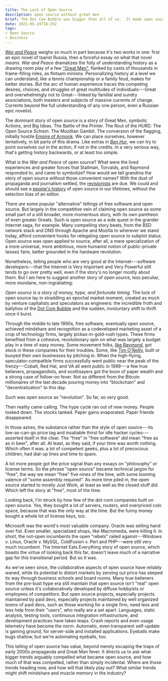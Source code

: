 ```yaml
---
title: The Luck of Open Source
description: open source without great men
brief: The Dot Com Bubble was bigger than all of us.  It made open source.
date: 2021-05-24T18:25Z
tags:
- Open Source
- Business
---
```


[_War and Peace_](https://en.wikipedia.org/wiki/War_and_Peace) weighs so much in part because it's two works in one: first an epic novel of tsarist Russia, then a forceful essay on what that novel _means_.  _War and Peace_ dramatizes the folly of understanding history as a drawing room play of a few ["Great Men"](https://en.wikipedia.org/wiki/Great_man_theory), flanked by casts of thousands in frame-filling roles, as flotsam minions.  Personalizing history at a level we can understand, like a tennis championship or a family feud, makes for better stories.  But the arc of human experience traces the competing desires, choices, and struggles of great multitudes of individuals---Great and overwhelmingly not to Great---linked by familial and sundry associations, both masters and subjects of massive currents of change.  Currents beyond the full understanding of any one person, even a Russian epic novelist.

The dominant story of open source is a story of Great Men, symbolic Actions, and Big Ideas.  The Battle of the Printer.  The Rout of the HURD.  The Open Source Schism.  The Mozillian Gambit.  The conversion of the flagging, initially hostile [Empire of Armonk](https://en.wikipedia.org/wiki/IBM).  We can place ourselves, however tentatively, in bit parts of this drama.  Like extras in [_Ben Hur_](https://en.wikipedia.org/wiki/Ben-Hur_(1959_film)), we can try to point ourselves out in the action, if not in the credits.  In a very serious way, that's getting history backwards, or at least too simple.

What is the _War and Peace_ of open source?  What were the lived experiences and greater forces that Stallman, Torvalds, and Raymond responded to, and came to symbolize?  How would we tell grandma the story of open source without those convenient names?  With the dust of propaganda and journalism settled, the [revisionists](https://en.wikipedia.org/wiki/Historical_revisionism) are due.  We could and should see a [people's history](https://en.wikipedia.org/wiki/People%27s_history) of open source in our lifetimes, without the selection bias of an editor.

There _are_ some popular "alternative" tellings of free software and open source.  But largely in the competitive vein of claiming open source as some small part of a still broader, more momentous story, with its own pantheon of even greater Greats.  Such is open source as a side quest in the grander Internet saga, for example.  Many compelling story beats, from the BSD network stack and DNS through Apache and Mozilla to wherever we stand today, afford convenient hooks for relegating open source to subplot status.  Open source was open applied to source, after all, a mere specialization of a more universal, more ambitious, more humanist notion of public-private laissez faire, better grounded in the hardware revolution.

Nonetheless, telling people who are very good at the Internet---software developers---that the Internet is Very Important and Very Powerful still tends to go over pretty well, even if the story's no longer mostly about them.  But I am here to suggest another story of open source, less peculiar, more mundane, non-ingratiating:

_Open source is a story of money, hype, and fortunate timing._  The luck of open source lay in straddling an epochal market moment, created as much by venture capitalists and speculators as engineers: the incredible froth and ballyhoo of the [Dot Com Bubble](https://en.wikipedia.org/wiki/Dot-com_bubble) and the sudden, involuntary shift to thrift once it burst.

Through the middle to late 1990s, free software, eventually open source, achieved mindshare and recognition as a codeveloped marketing asset of a crop of technology firms, largely pickax-in-gold-rush types.  These firms benefited from a cohesive, revolutionary spin on what was largely a budget play in a time of easy money.  Some movement folks, [like Raymond](https://www.linuxtoday.com/infrastructure/1999121000105NWLF), got stock in these companies for their troubles.  Some, like [Tim O'Reilly](https://www.oreilly.com/openbook/opensources/book/tim.html), built or buoyed their own businesses by pitching in.  When the high-flying, speculator-compatible firms successfully went public near the peak of the frenzy---Cobalt, Red Hat, and VA all went public in 1999---a few true believers, propagandists, and soothsayers got the boon of paper wealth and a strong case of follow-on fever.  Not so different from the Bitcoin millionaires of the last decade pouring money into "blockchain" and "decentralization" to this day.

Such was open source as "revolution".  So far, so very good.

Then reality came calling.  The hype cycle ran out of new money.  People looked down.  The stocks tanked.  Paper gains evaporated.  Paper friends disappeared.

In those ashes, the substance rather than the style of open source---its low-as-can-go price tag and insatiable thirst for idle hacker cycles---asserted itself in the clear.  The "free" in "free software" _did_ mean "free as as in beer", after all.  At least, as they said, if your time was worth nothing.  Which often it was: a lot of competent geeks, plus a lot of precocious children, had dial-up lines and time to spare.

A lot more people got the price signal than any essays on "philosophy" or license terms.  So the phrase "open source" became technical jargon for "free", the way we mean "free" five nines of the time, with some looming valence of "some assembly required".  As more time piled in, the open source started to mostly Just Work, at least as well as the closed stuff did.  Which left the story at "free", most of the time.

Looking back, I'm struck by how few of the dot-com companies built on open source.  Yes, they bought a lot of servers, routers, and overpriced colo space, because that was the only way at the time.  But the funny money bought a whole lot of license keys, too.

Microsoft was the world's most valuable company.  Oracle was selling hand over fist.  Even smaller, specialized shops, like Macromedia, were killing it.  In short, the not-open incumbents the open "rebels" railed against---Windows v. Linux, Oracle v. MySQL, ColdFusion v. Perl and PHP---were still very much incumbent. The Internet Eats Everything story of open source, which boasts the virtue of looking back this far, doesn't leave much of a narrative gap for this transitional period.  But so it was.

As we've seen since, the collaborative aspects of open source have reliably waned, while its potential to distort markets by zeroing out price has seeped its way through business schools and board rooms.  Many true believers from the pre-bust hype era still maintain that open source isn't "real" open source unless it's collaboratively developed by diffuse hobbyists or employees of competitors.  But open source projects, especially projects maintained by paid devs, especially projects maintained by well organized _teams_ of paid devs, such as those working for a single firm, need less and less help from their "users", who really are a set apart.  Languages, static analysis, testing tools, continuous integration infrastructure, and development practices have taken leaps.  Crash reports and even usage telemetry have become the norm.  Automatic, even transparent self-update is gaining ground, for server-side and installed applications.  Eyeballs make bugs shallow, but we're automating eyeballs, too.

This telling of open source has value, beyond merely escaping the traps of early 2000s propaganda and Great Man fever.  It directs us to ask what bigger trends arguably compelled what became open source, and how much of that was compelled, rather than simply incidental.  Where are those trends heading now, and how will that likely play out?  What similar trends might shift mindshare and muscle memory in the industry?
